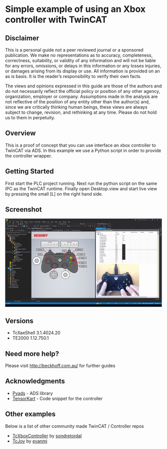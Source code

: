 # Simple example of using an Xbox controller with TwinCAT

## Disclaimer
This is a personal guide not a peer reviewed journal or a sponsored publication. We make
no representations as to accuracy, completeness, correctness, suitability, or validity of any
information and will not be liable for any errors, omissions, or delays in this information or any
losses injuries, or damages arising from its display or use. All information is provided on an as
is basis. It is the reader’s responsibility to verify their own facts.

The views and opinions expressed in this guide are those of the authors and do not
necessarily reflect the official policy or position of any other agency, organization, employer or
company. Assumptions made in the analysis are not reflective of the position of any entity
other than the author(s) and, since we are critically thinking human beings, these views are
always subject to change, revision, and rethinking at any time. Please do not hold us to them
in perpetuity.

## Overview 
This is a proof of concept that you can use interface an xbox controller to TwinCAT via ADS.  In this example we use a Python script in order to provide the controller wrapper.  

## Getting Started
First start the PLC project running.  Next run the python script on the same IPC as the TwinCAT runtime.  Finally open Desktop.view and start live view by pressing the small [L] on the right hand side.    

## Screenshot
![image](./docs/Images/Demo.gif)

## Versions
* TcXaeShell 3.1.4024.20
* TE2000 1.12.750.1

## Need more help?
Please visit http://beckhoff.com.au/ for further guides

## Acknowledgments

* [Pyads](https://pypi.org/project/pyads/) - ADS library
* [TensorKart](https://github.com/kevinhughes27/TensorKart) - Code snippet for the controller

## Other examples
Below is a list of other community made TwinCAT / Controller repos

* [TcXboxController](https://github.com/sondretordal/TcXboxController) by [sondretordal](https://github.com/sondretordal)
* [TcJoy](https://github.com/evanmj/TcJoy) by [evanmj](https://github.com/evanmj)

